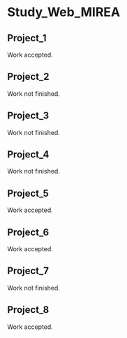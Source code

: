 # Study_Web_MIREA

## Project_1
Work accepted.

## Project_2
Work not finished.

## Project_3
Work not finished.

## Project_4
Work not finished.

## Project_5
Work accepted.

## Project_6
Work accepted.

## Project_7
Work not finished.

## Project_8
Work accepted.
